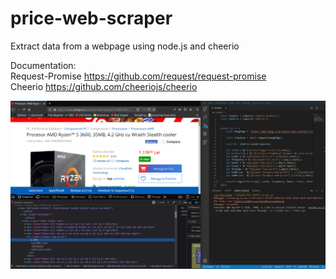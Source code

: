 # price-web-scraper
Extract data from a webpage using node.js and cheerio

Documentation: <br>
Request-Promise https://github.com/request/request-promise <br>
Cheerio https://github.com/cheeriojs/cheerio <br>

![web-scrapper](img/web-scrapper.png)


